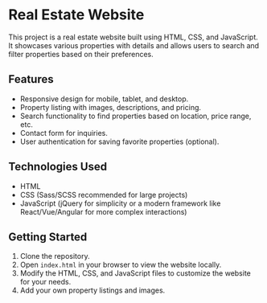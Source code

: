 # Real Estate Website

This project is a real estate website built using HTML, CSS, and JavaScript. It showcases various properties with details and allows users to search and filter properties based on their preferences.

## Features

- Responsive design for mobile, tablet, and desktop.
- Property listing with images, descriptions, and pricing.
- Search functionality to find properties based on location, price range, etc.
- Contact form for inquiries.
- User authentication for saving favorite properties (optional).

## Technologies Used

- HTML
- CSS (Sass/SCSS recommended for large projects)
- JavaScript (jQuery for simplicity or a modern framework like React/Vue/Angular for more complex interactions)


## Getting Started

1. Clone the repository.
2. Open `index.html` in your browser to view the website locally.
3. Modify the HTML, CSS, and JavaScript files to customize the website for your needs.
4. Add your own property listings and images.



